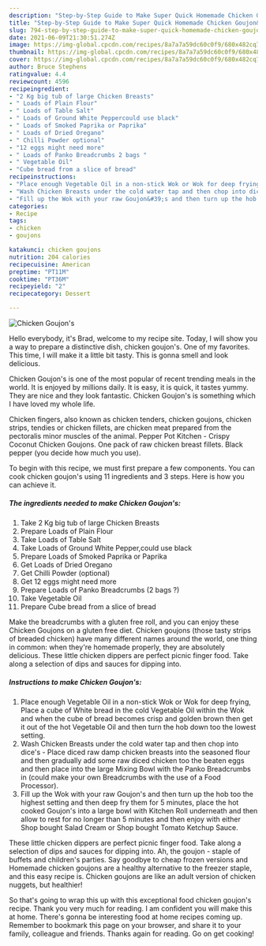 ```yaml
---
description: "Step-by-Step Guide to Make Super Quick Homemade Chicken Goujon&amp;#39;s"
title: "Step-by-Step Guide to Make Super Quick Homemade Chicken Goujon&amp;#39;s"
slug: 794-step-by-step-guide-to-make-super-quick-homemade-chicken-goujon-and-39-s
date: 2021-06-09T21:30:51.274Z
image: https://img-global.cpcdn.com/recipes/8a7a7a59dc60c0f9/680x482cq70/chicken-goujons-recipe-main-photo.jpg
thumbnail: https://img-global.cpcdn.com/recipes/8a7a7a59dc60c0f9/680x482cq70/chicken-goujons-recipe-main-photo.jpg
cover: https://img-global.cpcdn.com/recipes/8a7a7a59dc60c0f9/680x482cq70/chicken-goujons-recipe-main-photo.jpg
author: Bruce Stephens
ratingvalue: 4.4
reviewcount: 4596
recipeingredient:
- "2 Kg big tub of large Chicken Breasts"
- " Loads of Plain Flour"
- " Loads of Table Salt"
- " Loads of Ground White Peppercould use black"
- " Loads of Smoked Paprika or Paprika"
- " Loads of Dried Oregano"
- " Chilli Powder optional"
- "12 eggs might need more"
- " Loads of Panko Breadcrumbs 2 bags "
- " Vegetable Oil"
- "Cube bread from a slice of bread"
recipeinstructions:
- "Place enough Vegetable Oil in a non-stick Wok or Wok for deep frying, Place a cube of White bread in the cold Vegetable Oil within the Wok and when the cube of bread becomes crisp and golden brown then get it out of the hot Vegetable Oil and then turn the hob down too the lowest setting."
- "Wash Chicken Breasts under the cold water tap and then chop into dice&#39;s - Place diced raw damp chicken breasts into the seasoned flour and then gradually add some raw diced chicken too the beaten eggs and then place into the large Mixing Bowl with the Panko Breadcrumbs in (could make your own Breadcrumbs with the use of a Food Processor)."
- "Fill up the Wok with your raw Goujon&#39;s and then turn up the hob too the highest setting and then deep fry them for 5 minutes, place the hot cooked Goujon&#39;s into a large bowl with Kitchen Roll underneath and then allow to rest for no longer than 5 minutes and then enjoy with either Shop bought Salad Cream or Shop bought Tomato Ketchup Sauce."
categories:
- Recipe
tags:
- chicken
- goujons

katakunci: chicken goujons 
nutrition: 204 calories
recipecuisine: American
preptime: "PT11M"
cooktime: "PT36M"
recipeyield: "2"
recipecategory: Dessert

---
```



![Chicken Goujon&#39;s](https://img-global.cpcdn.com/recipes/8a7a7a59dc60c0f9/680x482cq70/chicken-goujons-recipe-main-photo.jpg)

Hello everybody, it's Brad, welcome to my recipe site. Today, I will show you a way to prepare a distinctive dish, chicken goujon&#39;s. One of my favorites. This time, I will make it a little bit tasty. This is gonna smell and look delicious.

Chicken Goujon&#39;s is one of the most popular of recent trending meals in the world. It is enjoyed by millions daily. It is easy, it is quick, it tastes yummy. They are nice and they look fantastic. Chicken Goujon&#39;s is something which I have loved my whole life.

Chicken fingers, also known as chicken tenders, chicken goujons, chicken strips, tendies or chicken fillets, are chicken meat prepared from the pectoralis minor muscles of the animal. Pepper Pot Kitchen - Crispy Coconut Chicken Goujons. One pack of raw chicken breast fillets. Black pepper (you decide how much you use).


To begin with this recipe, we must first prepare a few components. You can cook chicken goujon&#39;s using 11 ingredients and 3 steps. Here is how you can achieve it.

<!--inarticleads1-->

##### The ingredients needed to make Chicken Goujon&#39;s:

1. Take 2 Kg big tub of large Chicken Breasts
1. Prepare  Loads of Plain Flour
1. Take  Loads of Table Salt
1. Take  Loads of Ground White Pepper,could use black
1. Prepare  Loads of Smoked Paprika or Paprika
1. Get  Loads of Dried Oregano
1. Get  Chilli Powder (optional)
1. Get 12 eggs might need more
1. Prepare  Loads of Panko Breadcrumbs (2 bags ?)
1. Take  Vegetable Oil
1. Prepare Cube bread from a slice of bread


Make the breadcrumbs with a gluten free roll, and you can enjoy these Chicken Goujons on a gluten free diet. Chicken goujons (those tasty strips of breaded chicken) have many different names around the world, one thing in common: when they&#39;re homemade properly, they are absolutely delicious. These little chicken dippers are perfect picnic finger food. Take along a selection of dips and sauces for dipping into. 

<!--inarticleads2-->

##### Instructions to make Chicken Goujon&#39;s:

1. Place enough Vegetable Oil in a non-stick Wok or Wok for deep frying, Place a cube of White bread in the cold Vegetable Oil within the Wok and when the cube of bread becomes crisp and golden brown then get it out of the hot Vegetable Oil and then turn the hob down too the lowest setting.
1. Wash Chicken Breasts under the cold water tap and then chop into dice&#39;s - Place diced raw damp chicken breasts into the seasoned flour and then gradually add some raw diced chicken too the beaten eggs and then place into the large Mixing Bowl with the Panko Breadcrumbs in (could make your own Breadcrumbs with the use of a Food Processor).
1. Fill up the Wok with your raw Goujon&#39;s and then turn up the hob too the highest setting and then deep fry them for 5 minutes, place the hot cooked Goujon&#39;s into a large bowl with Kitchen Roll underneath and then allow to rest for no longer than 5 minutes and then enjoy with either Shop bought Salad Cream or Shop bought Tomato Ketchup Sauce.


These little chicken dippers are perfect picnic finger food. Take along a selection of dips and sauces for dipping into. Ah, the goujon - staple of buffets and children&#39;s parties. Say goodbye to cheap frozen versions and Homemade chicken goujons are a healthy alternative to the freezer staple, and this easy recipe is. Chicken goujons are like an adult version of chicken nuggets, but healthier! 

So that's going to wrap this up with this exceptional food chicken goujon&#39;s recipe. Thank you very much for reading. I am confident you will make this at home. There's gonna be interesting food at home recipes coming up. Remember to bookmark this page on your browser, and share it to your family, colleague and friends. Thanks again for reading. Go on get cooking!
